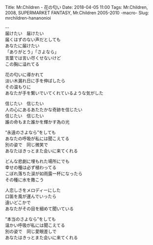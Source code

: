 Title: Mr.Children - 花の匂い
Date: 2018-04-05 11:00
Tags: Mr.Children, 2008, SUPERMARKET FANTASY, Mr.Children 2005-2010 -macro-
Slug: mrchildren-hananonioi


--  
届けたい　届けたい  
届くはずのない声だとしても  
あなたに届けたい  
「ありがとう」「さよなら」  
言葉では言い尽くせないけど  
この胸に溢れてる  
  
花の匂いに導かれて  
淡い木漏れ日に手を伸ばしたら  
その温もりに  
あなたが手を繋いでいてくれているような気がした  
  
信じたい　信じたい  
人の心にあるあたたかな奇跡を信じたい  
信じたい　信じたい  
誰の命もまた誰かを輝かす為の光  
  
“永遠のさよなら”をしても  
あなたの呼吸が私には聞こえてる  
別の姿で　同じ微笑で  
あなたはきっとまた会いに来てくれる  
  
どんな悲劇に埋もれた場所にでも  
幸せの種は必ず植わってる  
こぼれ落ちた涙が如雨露一杯になったら  
その種に水を撒こう  
  
人恋しさをメロディーにした  
口笛を風が運んでいったら  
遠いどこかで  
あなたがその目を細めて聞いている  
  
“本当のさよなら”をしても  
温かい呼吸が私には聞こえてる  
別の姿で　同じ愛眼差しで  
あなたはきっとまた会いに来てくれる  
